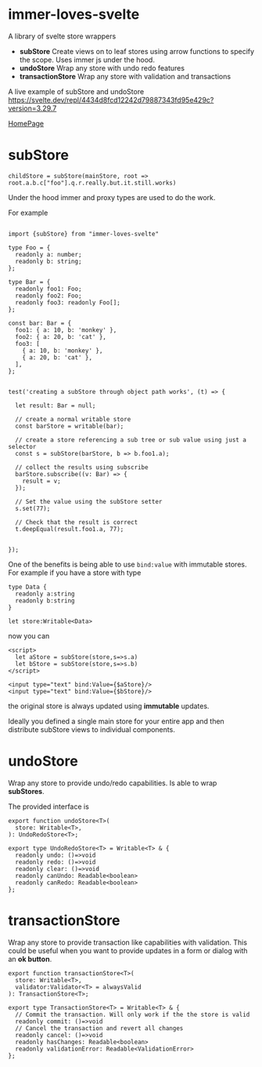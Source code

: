# immer-loves-svelte

A library of svelte store wrappers

- **subStore** Create views on to leaf stores using arrow functions to specify the scope. Uses immer js under the hood.
- **undoStore** Wrap any store with undo redo features
- **transactionStore** Wrap any store with validation and transactions

A live example of subStore and undoStore
https://svelte.dev/repl/4434d8fcd12242d79887343fd95e429c?version=3.29.7

[HomePage](https://bradphelan.github.io/immer.loves.svelte)

subStore
========
```childStore = subStore(mainStore, root => root.a.b.c["foo"].q.r.really.but.it.still.works)```

Under the hood immer and proxy types are used to do the work.

For example 

```

import {subStore} from "immer-loves-svelte"

type Foo = {
  readonly a: number;
  readonly b: string;
};

type Bar = {
  readonly foo1: Foo;
  readonly foo2: Foo;
  readonly foo3: readonly Foo[];
};

const bar: Bar = {
  foo1: { a: 10, b: 'monkey' },
  foo2: { a: 20, b: 'cat' },
  foo3: [
    { a: 10, b: 'monkey' },
    { a: 20, b: 'cat' },
  ],
};


test('creating a subStore through object path works', (t) => {

  let result: Bar = null;

  // create a normal writable store
  const barStore = writable(bar);

  // create a store referencing a sub tree or sub value using just a selector 
  const s = subStore(barStore, b => b.foo1.a);

  // collect the results using subscribe
  barStore.subscribe((v: Bar) => {
    result = v;
  });

  // Set the value using the subStore setter
  s.set(77);

  // Check that the result is correct 
  t.deepEqual(result.foo1.a, 77);


});

```

One of the benefits is being able to use ``bind:value`` with immutable stores. For example if you have a store with type

```
type Data {
  readonly a:string
  readonly b:string
}

let store:Writable<Data>
```
now you can 

```
<script>
  let aStore = subStore(store,s=>s.a)
  let bStore = subStore(store,s=>s.b)
</script>

<input type="text" bind:Value={$aStore}/>
<input type="text" bind:Value={$bStore}/>
```

the original store is always updated using **immutable** updates.

Ideally you defined a single main store for your entire app and then
distribute subStore views to individual components.

undoStore
=========

Wrap any store to provide undo/redo capabilities. Is able to wrap **subStores**.

The provided interface is
```
export function undoStore<T>(
  store: Writable<T>,
): UndoRedoStore<T>;

export type UndoRedoStore<T> = Writable<T> & {
  readonly undo: ()=>void
  readonly redo: ()=>void
  readonly clear: ()=>void
  readonly canUndo: Readable<boolean>
  readonly canRedo: Readable<boolean>
};
```

transactionStore
================
Wrap any store to provide transaction like capabilities with validation. This could be useful when you want to provide updates in a form or dialog with an **ok button**. 

```
export function transactionStore<T>(
  store: Writable<T>,
  validator:Validator<T> = alwaysValid
): TransactionStore<T>;

export type TransactionStore<T> = Writable<T> & {
  // Commit the transaction. Will only work if the the store is valid
  readonly commit: ()=>void
  // Cancel the transaction and revert all changes
  readonly cancel: ()=>void
  readonly hasChanges: Readable<boolean>
  readonly validationError: Readable<ValidationError>
};
```
